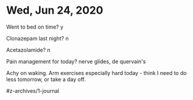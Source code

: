 # Wed, Jun 24, 2020
Went to bed on time? y

Clonazepam last night? n

Acetazolamide? n

Pain management for today? nerve glides, de quervain's

Achy on waking. Arm exercises especially hard today - think I need to do less tomorrow, or take a day off. 

#z-archives/1-journal
